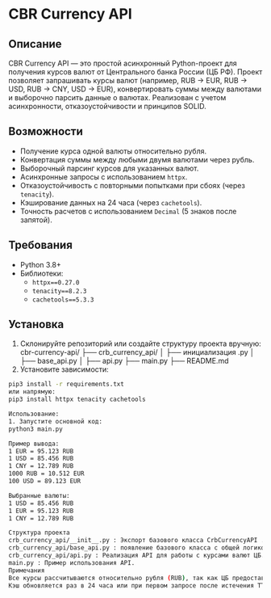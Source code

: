 # CBR Currency API

## Описание
CBR Currency API — это простой асинхронный Python-проект для получения курсов валют от Центрального банка России (ЦБ РФ). Проект позволяет запрашивать курсы валют (например, RUB → EUR, RUB → USD, RUB → CNY, USD → EUR), конвертировать суммы между валютами и выборочно парсить данные о валютах. Реализован с учетом асинхронности, отказоустойчивости и принципов SOLID.

## Возможности
- Получение курса одной валюты относительно рубля.
- Конвертация суммы между любыми двумя валютами через рубль.
- Выборочный парсинг курсов для указанных валют.
- Асинхронные запросы с использованием `httpx`.
- Отказоустойчивость с повторными попытками при сбоях (через `tenacity`).
- Кэширование данных на 24 часа (через `cachetools`).
- Точность расчетов с использованием `Decimal` (5 знаков после запятой).

## Требования
- Python 3.8+
- Библиотеки:
  - `httpx==0.27.0`
  - `tenacity==8.2.3`
  - `cachetools==5.3.3`

## Установка
1. Склонируйте репозиторий или создайте структуру проекта вручную:
cbr-currency-api/
├── crb_currency_api/
│ ├── инициализация .py
│ ├── base_api.py
│ ├── api.py
├── main.py
├── README.md
2. Установите зависимости:
```bash
pip3 install -r requirements.txt
или напрямую:
pip3 install httpx tenacity cachetools

Использование:
1. Запустите основной код:
python3 main.py

Пример вывода:
1 EUR = 95.123 RUB
1 USD = 85.456 RUB
1 CNY = 12.789 RUB
1000 RUB = 10.512 EUR
100 USD = 89.123 EUR

Выбранные валюты:
1 USD = 85.456 RUB
1 EUR = 95.123 RUB
1 CNY = 12.789 RUB

Структура проекта
crb_currency_api/__init__.py : Экспорт базового класса CrbCurrencyAPI .
crb_currency_api/base_api.py : появление базового класса с общей логикой запросов и кэширования.
crb_currency_api/api.py : Реализация API для работы с курсами валют ЦБ.
main.py : Пример использования API.
Примечания
Все курсы рассчитываются относительно рубля (RUB), так как ЦБ предоставляет данные в этом формате.
Кэш обновляется раз в 24 часа или при первом запросе после истечения TTL.